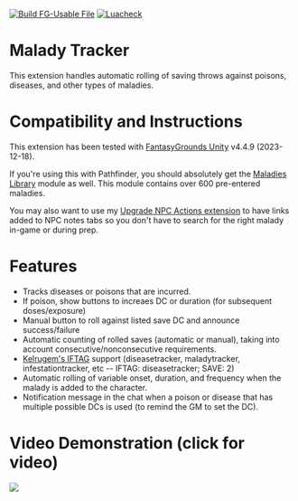 [![Build FG-Usable File](https://github.com/bmos/FG-PFRPG-Malady-Tracker/actions/workflows/create-ext.yml/badge.svg)](https://github.com/bmos/FG-PFRPG-Malady-Tracker/actions/workflows/create-ext.yml) [![Luacheck](https://github.com/bmos/FG-PFRPG-Malady-Tracker/actions/workflows/luacheck.yml/badge.svg)](https://github.com/bmos/FG-PFRPG-Malady-Tracker/actions/workflows/luacheck.yml)

# Malady Tracker
This extension handles automatic rolling of saving throws against poisons, diseases, and other types of maladies.

# Compatibility and Instructions
This extension has been tested with [FantasyGrounds Unity](https://www.fantasygrounds.com/home/FantasyGroundsUnity.php) v4.4.9 (2023-12-18).

If you're using this with Pathfinder, you should absolutely get the [Maladies Library](https://github.com/bmos/FG-PFRPG-Maladies-Library) module as well. This module contains over 600 pre-entered maladies.

You may also want to use my [Upgrade NPC Actions extension](https://github.com/bmos/FG-PFRPG-Upgrade-NPC-Actions) to have links added to NPC notes tabs so you don't have to search for the right malady in-game or during prep.

# Features
* Tracks diseases or poisons that are incurred.
* If poison, show buttons to increaes DC or duration (for subsequent doses/exposure)
* Manual button to roll against listed save DC and announce success/failure
* Automatic counting of rolled saves (automatic or manual), taking into account consecutive/nonconsecutive requirements.
* [Kelrugem's IFTAG](https://www.fantasygrounds.com/forums/showthread.php?50297-(New-IF-operator)-New-and-much-better-version-of-Save-versus-tags) support (diseasetracker, maladytracker, infestationtracker, etc -- IFTAG: diseasetracker; SAVE: 2)
* Automatic rolling of variable onset, duration, and frequency when the malady is added to the character.
* Notification message in the chat when a poison or disease that has multiple possible DCs is used (to remind the GM to set the DC).

# Video Demonstration (click for video)
[<img src="https://i.ytimg.com/vi_webp/VkTjPjuczYo/hqdefault.webp">](https://www.youtube.com/watch?v=VkTjPjuczYo)
